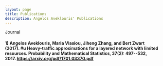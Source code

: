 ```yaml
---
layout: page
title: Publications
description: Angelos Aveklouris' Publications
---
```



Journal 
#### 1) Angelos Aveklouris, Maria Vlasiou, Jiheng Zhang, and Bert Zwart (2017). #u Heavy-traffic approximations for a layered network with limited resources. Probability and Mathematical Statistics, 37(2): 497--532, 2017.  https://arxiv.org/pdf/1701.03370.pdf




<!-- Note: this is how to write a comment in HTML. Everything in here won't show up on your webpage.-->

<!--
To increase the size of the title, use fewer # in front of the paper title.
To decrease the size of the title, use more #. 
To remove the italics, remove the * before and after the description
To remove the underline from the title, remove the <u> tags (<u> and </u>)
-->
